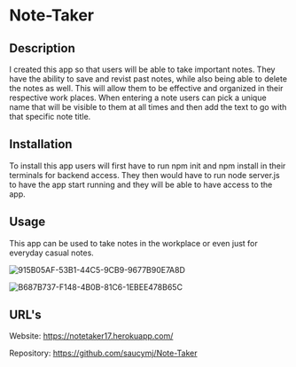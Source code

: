# Note-Taker

## Description

I created this app so that users will be able to take important notes. They have the ability to save and revist past notes, while also being able to delete the notes as well. This will allow them to be effective and organized in their respective work places. When entering a note users can pick a unique name that will be visible to them at all times and then add the text to go with that specific note title. 

## Installation

To install this app users will first have to run npm init and npm install in their terminals for backend access. They then would have to run node server.js to have the app start running and they will be able to have access to the app.

## Usage

This app can be used to take notes in the workplace or even just for everyday casual notes.

![915B05AF-53B1-44C5-9CB9-9677B90E7A8D](https://user-images.githubusercontent.com/106449899/193715995-fa8778d7-b865-42c3-8c0e-a6f50b4f3f2a.jpeg)

![B687B737-F148-4B0B-81C6-1EBEE478B65C](https://user-images.githubusercontent.com/106449899/193716018-72ebb371-52fb-4987-801f-209c90e5c395.jpeg)


## URL's

Website: https://notetaker17.herokuapp.com/

Repository: https://github.com/saucymj/Note-Taker
